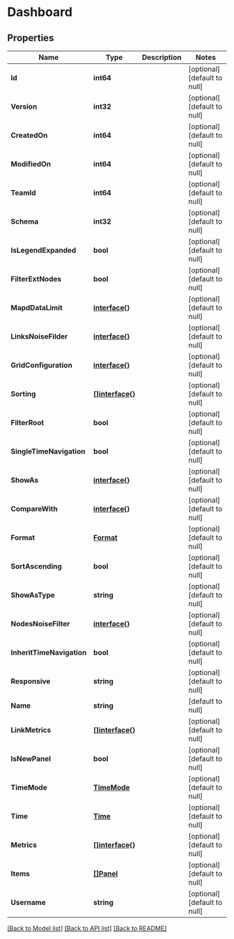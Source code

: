# Dashboard

## Properties
Name | Type | Description | Notes
------------ | ------------- | ------------- | -------------
**Id** | **int64** |  | [optional] [default to null]
**Version** | **int32** |  | [optional] [default to null]
**CreatedOn** | **int64** |  | [optional] [default to null]
**ModifiedOn** | **int64** |  | [optional] [default to null]
**TeamId** | **int64** |  | [optional] [default to null]
**Schema** | **int32** |  | [optional] [default to null]
**IsLegendExpanded** | **bool** |  | [optional] [default to null]
**FilterExtNodes** | **bool** |  | [optional] [default to null]
**MapdDataLimit** | [**interface{}**](interface{}.md) |  | [optional] [default to null]
**LinksNoiseFilder** | [**interface{}**](interface{}.md) |  | [optional] [default to null]
**GridConfiguration** | [**interface{}**](interface{}.md) |  | [optional] [default to null]
**Sorting** | [**[]interface{}**](interface{}.md) |  | [optional] [default to null]
**FilterRoot** | **bool** |  | [optional] [default to null]
**SingleTimeNavigation** | **bool** |  | [optional] [default to null]
**ShowAs** | [**interface{}**](interface{}.md) |  | [optional] [default to null]
**CompareWith** | [**interface{}**](interface{}.md) |  | [optional] [default to null]
**Format** | [**Format**](Format.md) |  | [optional] [default to null]
**SortAscending** | **bool** |  | [optional] [default to null]
**ShowAsType** | **string** |  | [optional] [default to null]
**NodesNoiseFilter** | [**interface{}**](interface{}.md) |  | [optional] [default to null]
**InheritTimeNavigation** | **bool** |  | [optional] [default to null]
**Responsive** | **string** |  | [optional] [default to null]
**Name** | **string** |  | [default to null]
**LinkMetrics** | [**[]interface{}**](interface{}.md) |  | [optional] [default to null]
**IsNewPanel** | **bool** |  | [optional] [default to null]
**TimeMode** | [**TimeMode**](TimeMode.md) |  | [optional] [default to null]
**Time** | [**Time**](Time.md) |  | [optional] [default to null]
**Metrics** | [**[]interface{}**](interface{}.md) |  | [optional] [default to null]
**Items** | [**[]Panel**](Panel.md) |  | [optional] [default to null]
**Username** | **string** |  | [optional] [default to null]

[[Back to Model list]](../README.md#documentation-for-models) [[Back to API list]](../README.md#documentation-for-api-endpoints) [[Back to README]](../README.md)



